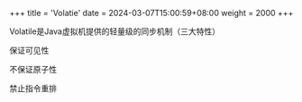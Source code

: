 +++
title = 'Volatie'
date = 2024-03-07T15:00:59+08:00
weight = 2000
+++



Volatile是Java虚拟机提供的轻量级的同步机制（三大特性）

保证可见性

不保证原子性

禁止指令重排


